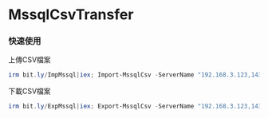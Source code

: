 MssqlCsvTransfer
===


### 快速使用
上傳CSV檔案
```ps1
irm bit.ly/ImpMssql|iex; Import-MssqlCsv -ServerName "192.168.3.123,1433" -UserName "kaede" -Passwd "1230" -Table "[CHG].[CHG].[TEST]" -CsvPath "csv\Data.csv" | Out-Null
```

下載CSV檔案
```ps1
irm bit.ly/ExpMssql|iex; Export-MssqlCsv -ServerName "192.168.3.123,1433" -UserName "kaede" -Passwd "1230" -Table "[CHG].[CHG].[TEST]"
```
